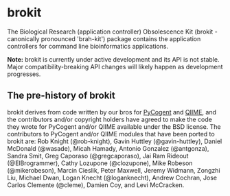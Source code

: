 brokit
======

The Biological Research (application controller) Obsolescence Kit (brokit - canonically pronounced 'brah-kit') package contains the application controllers for command line bioinformatics applications.

**Note:** brokit is currently under active development and its API is not stable. Major compatibility-breaking API changes will likely happen as development progresses.

The pre-history of brokit
-------------------------

brokit derives from code written by our bros for [PyCogent](http://www.pycogent.org) and [QIIME](http://www.qiime.org), and the contributors and/or copyright holders have agreed to make the code they wrote for PyCogent and/or QIIME available under the BSD license. The contributors to PyCogent and/or QIIME modules that have been ported to brokit are: Rob Knight (@rob-knight), Gavin Huttley (@gavin-huttley), Daniel McDonald (@wasade), Micah Hamady, Antonio Gonzalez (@antgonza), Sandra Smit, Greg Caporaso (@gregcaporaso), Jai Ram Rideout (@ElBrogrammer), Cathy Lozupone (@clozupone), Mike Robeson (@mikerobeson), Marcin Cieslik, Peter Maxwell, Jeremy Widmann, Zongzhi Liu, Michael Dwan, Logan Knecht (@loganknecht), Andrew Cochran, Jose Carlos Clemente (@cleme), Damien Coy, and Levi McCracken.
